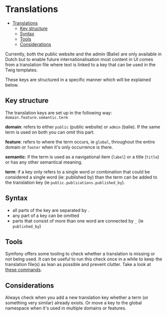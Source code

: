 # Translations

<!-- TOC -->
- [Translations](#translations)
  - [Key structure](#key-structure)
  - [Syntax](#syntax)
  - [Tools](#tools)
  - [Considerations](#considerations)
<!-- TOC -->

Currently, both the public website and the admin (Balie) are only available in Dutch but to enable future internationalisation most content in UI comes from a translation file where text is linked to a key that can be used in the Twig templates.

These keys are structured in a specific manner which will be explained below.

## Key structure

The translation keys are set up in the following way: `domain.feature.semantic.term`

**domain**: refers to either `public` (public website) or `admin` (balie). If the same term is used on both you can omit this part.

**feature**: refers to where the term occurs, ie `global`, throughout the entire domain or `footer` when it's only occurrence is there.

**semantic**: if the term is used as a navigational item (`label`) or a title (`title`) or has any other semantical meaning.

**term**: if a key only refers to a single word or combination that could be considered a single word (ie: published by) than the term can be added to the translation key (ie `public.publications.published_by`).

## Syntax

- all parts of the key are separated by `.`
- any part of a key can be omitted
- parts that consist of more than one word are connected by `_` (ie `published_by`)

## Tools

Symfony offers some tooling to check whether a translation is missing or not being used. It can be useful to run this check once in a while to keep the translation file(s) as lean as possible and prevent clutter. Take a look at [these commands](https://symfony.com/doc/current/translation.html#how-to-find-missing-or-unused-translation-messages).

## Considerations

Always check when you add a new translation key whether a term (or something very similar) already exists. Or move a key to the global namespace when it's used in multiple domains or features.
